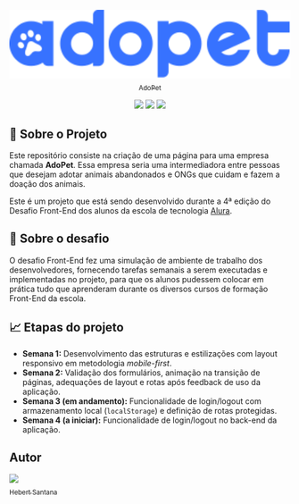 <div align='center'>

[<img src="./assets/img/logo-azul.svg" width=800px><br><sub>AdoPet</sub>](https://hebert-santana.github.io/adopet/)


  <img src="https://img.shields.io/badge/HTML5-E34F26?style=for-the-badge&logo=html5&logoColor=white">
  <img src="https://img.shields.io/badge/CSS3-1572B6?style=for-the-badge&logo=css3&logoColor=white">
  <img src="https://img.shields.io/badge/JavaScript-F7DF1E?style=for-the-badge&logo=javascript&logoColor=black">
</div>

## 🔎 Sobre o Projeto

Este repositório consiste na criação de uma página para uma empresa chamada **AdoPet**. Essa empresa seria uma intermediadora entre pessoas que desejam adotar animais abandonados e ONGs que cuidam e fazem a doação dos animais.

Este é um projeto que está sendo desenvolvido durante a 4ª edição do Desafio Front-End dos alunos da escola de tecnologia [Alura](https://www.alura.com.br).

## :pencil: Sobre o desafio

O desafio Front-End fez uma simulação de ambiente de trabalho dos desenvolvedores, fornecendo tarefas semanais a serem executadas e implementadas no projeto, para que os alunos pudessem colocar em prática tudo que aprenderam durante os diversos cursos de formação Front-End da escola.

## 📈 Etapas do projeto

-   **Semana 1:** Desenvolvimento das estruturas e estilizações com layout responsivo em metodologia _mobile-first_.
-   **Semana 2:** Validação dos formulários, animação na transição de páginas, adequações de layout e rotas após feedback de uso da aplicação.
-   **Semana 3 (em andamento):** Funcionalidade de login/logout com armazenamento local (`localStorage`) e definição de rotas protegidas.
-   **Semana 4 (a iniciar):** Funcionalidade de login/logout no back-end da aplicação.

## Autor

[<img src="https://avatars.githubusercontent.com/u/102166830?v=4" width=150><br><sub>Hebert Santana</sub>](https://github.com/hebert-santana)


